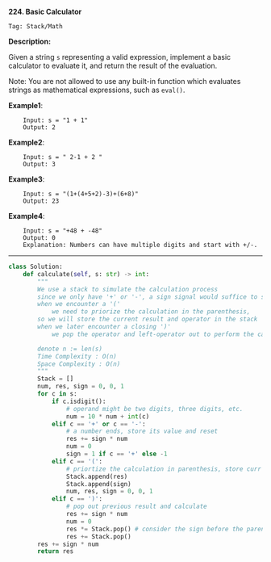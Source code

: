 **224. Basic Calculator**

```Tag: Stack/Math```

**Description:**

Given a string ```s``` representing a valid expression, implement a basic calculator to evaluate it, and return the result of the evaluation.

Note: You are not allowed to use any built-in function which evaluates strings as mathematical expressions, such as ```eval()```.


**Example1**:

        Input: s = "1 + 1"
        Output: 2

**Example2**:

        Input: s = " 2-1 + 2 "
        Output: 3
        
**Example3**:

        Input: s = "(1+(4+5+2)-3)+(6+8)"
        Output: 23
        
**Example4**:

        Input: s = "+48 + -48"
        Output: 0
        Explanation: Numbers can have multiple digits and start with +/-.
        
-----------

```python
class Solution:
    def calculate(self, s: str) -> int:
        """
        We use a stack to simulate the calculation process
        since we only have '+' or '-', a sign signal would suffice to store the operator
        when we encounter a '('
            we need to priorize the calculation in the parenthesis,
        so we will store the current result and operator in the stack
        when we later encounter a closing ')' 
            we pop the operator and left-operator out to perform the calculation

        denote n := len(s)
        Time Complexity : O(n)
        Space Complexity : O(n)
        """
        Stack = []
        num, res, sign = 0, 0, 1
        for c in s:
            if c.isdigit():
                # operand might be two digits, three digits, etc.
                num = 10 * num + int(c)
            elif c == '+' or c == '-':
                # a number ends, store its value and reset
                res += sign * num
                num = 0
                sign = 1 if c == '+' else -1
            elif c == '(':
                # priortize the calculation in parenthesis, store curr result
                Stack.append(res)
                Stack.append(sign)
                num, res, sign = 0, 0, 1
            elif c == ')':
                # pop out previous result and calculate
                res += sign * num
                num = 0
                res *= Stack.pop() # consider the sign before the parenthesis
                res += Stack.pop()
        res += sign * num
        return res

```

